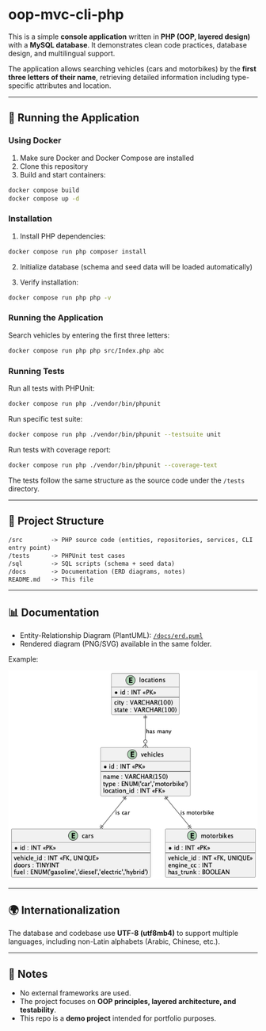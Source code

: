# oop-mvc-cli-php

This is a simple **console application** written in **PHP (OOP, layered design)** with a **MySQL database**.
It demonstrates clean code practices, database design, and multilingual support.

The application allows searching vehicles (cars and motorbikes) by the **first three letters of their name**, retrieving detailed information including type-specific attributes and location.

---

## 🚀 Running the Application

### Using Docker

1. Make sure Docker and Docker Compose are installed
2. Clone this repository
3. Build and start containers:
```bash
docker compose build
docker compose up -d
```

### Installation

1. Install PHP dependencies:
```bash
docker compose run php composer install
```

2. Initialize database (schema and seed data will be loaded automatically)

3. Verify installation:
```bash
docker compose run php php -v
```

### Running the Application

Search vehicles by entering the first three letters:
```bash
docker compose run php php src/Index.php abc
```

### Running Tests

Run all tests with PHPUnit:
```bash
docker compose run php ./vendor/bin/phpunit
```

Run specific test suite:
```bash
docker compose run php ./vendor/bin/phpunit --testsuite unit
```

Run tests with coverage report:
```bash
docker compose run php ./vendor/bin/phpunit --coverage-text
```

The tests follow the same structure as the source code under the `/tests` directory.

---

## 📂 Project Structure

```
/src        -> PHP source code (entities, repositories, services, CLI entry point)
/tests      -> PHPUnit test cases
/sql        -> SQL scripts (schema + seed data)
/docs       -> Documentation (ERD diagrams, notes)
README.md   -> This file
```

---

## 📊 Documentation

- Entity-Relationship Diagram (PlantUML): [`/docs/erd.puml`](./docs/erd.puml)
- Rendered diagram (PNG/SVG) available in the same folder.

Example:

![ERD Diagram](./docs/erd.png)

---

## 🌍 Internationalization

The database and codebase use **UTF-8 (utf8mb4)** to support multiple languages, including non-Latin alphabets (Arabic, Chinese, etc.).

---

## 📌 Notes

- No external frameworks are used.
- The project focuses on **OOP principles, layered architecture, and testability**.
- This repo is a **demo project** intended for portfolio purposes.
